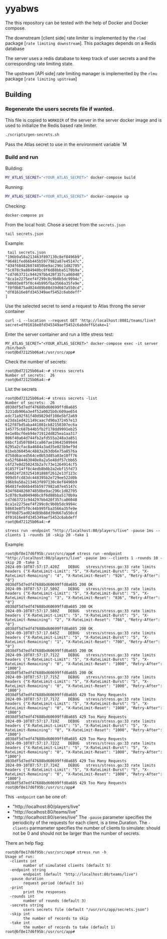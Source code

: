 # yyabws

The this repository can be tested with the help of Docker and Docker compose.

The downstream [client side] rate limiter is implemented by the `rlmd` package [`rate limiting downstream`]. This packages depends on a Redis database

The server uses a redis database to keep track of user secrets a and the corresponding rate limiting state. 

The upstream [API side] rate limiting manager is implemented by the `rlmu` package [`rate limiting upstream`]

## Building 

### Regenerate the users secrets file if wanted. 
This file is copied to `WORKDIR` of the server in the server docker image and is used to initialize the Redis based rate limiter. 

```bash
./scripts/gen-secrets.sh
```

Pass the Atlas secret to use in the environment variable  `M

### Build and run
Building:
```bash
MY_ATLAS_SECRET="<YOUR_ATLAS_SECRET>" docker-compose build
```
Running:

```bash
MY_ATLAS_SECRET="<YOUR_ATLAS_SECRET>" docker-compose up
```
Checking:
```bash
docker-compose ps
```
From the local host: 
Chose a secret from the `secrets.json`
```
tail secrets.json
```
Example:
```
 tail secrets.json 
"196b9a58a213463f897130c8ef8496b9",
"96481fed66b445b5977982a87e45147c",
"434f684826074850be9ac296c1d82705",
"5c078c9a804940bc8f6d88bba5170b9a",
"cd7d63721c944297bb420f357ca86048",
"8ca1e2275eef4f299c0c9b0b5dc9994c",
"b8603e8f5f0c44b995fba3566a35fe9e",
"f0f0b875ad024d89b88d39d667a550cd",
"df01616e8fd345349aef5452c6abdeff"
]

```
Use the selected secret to send a request to Atlas throng the server container

```
curl -i --location --request GET 'http://localhost:8081/teams/live?secret=df01616e8fd345349aef5452c6abdeff&take=1'
```
Enter the server container and run a little stress test:
```
MY_ATLAS_SECRET="<YOUR_ATLAS_SECRET>" docker-compose exec -it server /bin/bash
root@bd72125b06a4:/usr/src/app#

```
Check the number of secrets:
```
root@bd72125b06a4:~# stress secrets 
Number of secrets:  26
root@bd72125b06a4:~# 

```
List the secrets 

```
root@bd72125b06a4:~# stress secrets -list
Number of secrets:  26
d038df5d7edf47688bd60699ffd0a685
3231db906a3e4f52a0025b0c609ae654
edc71a92f81f40d9829df108e5bf2a69
a23da1ed421149caac7d90a372457e13
612f87bd5aba441081cb82150307ec6a
145775c687b44b5fb2f178dd9991eb25
6e1e8bcf6eb94e71912dd825ea1aa317
806f40a64d744fb2afd555a248a3a851
66bcf1d5078841ca867ae19642589944
6295a2cfac8a4684a3ad35e023b9ef9d
81beb360454c4883a263db6e75a8576a
d758d6aced564ce0b53d85a03e10ff76
6a52f684463040e8a2a5e48df57cbb65
c6f27e0d250243b2a7c73e1264914cf5
91857f14ff8c4edb8b0b2a2ebf15fd73
d56024f283254101888f2612e13f123c
909d5fcd83dc448395b2e729ee522d0b
196b9a58a213463f897130c8ef8496b9
96481fed66b445b5977982a87e45147c
434f684826074850be9ac296c1d82705
5c078c9a804940bc8f6d88bba5170b9a
cd7d63721c944297bb420f357ca86048
8ca1e2275eef4f299c0c9b0b5dc9994c
b8603e8f5f0c44b995fba3566a35fe9e
f0f0b875ad024d89b88d39d667a550cd
df01616e8fd345349aef5452c6abdeff
root@bd72125b06a4:~# 

```

```
stress run -endpoint "http://localhost:80/players/live" -pause 1ms --clients 1 -rounds 10 -skip 20 -take 1
```
Example:
```
root@bf8e17d6f95b:/usr/src/app# stress run -endpoint "http://localhost:80/players/live" -pause 1ms --clients 1 -rounds 10 -skip 20 -take 1
2024-09-10T07:57:17.420Z	DEBUG	stress/stress.go:33	rate limits headers	{"X-RateLimit-Limit": "5", "X-RateLimit-Burst": "5", "X-RateLimit-Remaining": "4", "X-RateLimit-Reset": "926", "Retry-After": "0"}
d038df5d7edf47688bd60699ffd0a685 200 OK
2024-09-10T07:57:17.509Z	DEBUG	stress/stress.go:33	rate limits headers	{"X-RateLimit-Limit": "5", "X-RateLimit-Burst": "5", "X-RateLimit-Remaining": "3", "X-RateLimit-Reset": "836", "Retry-After": "0"}
d038df5d7edf47688bd60699ffd0a685 200 OK
2024-09-10T07:57:17.580Z	DEBUG	stress/stress.go:33	rate limits headers	{"X-RateLimit-Limit": "5", "X-RateLimit-Burst": "5", "X-RateLimit-Remaining": "2", "X-RateLimit-Reset": "766", "Retry-After": "0"}
d038df5d7edf47688bd60699ffd0a685 200 OK
2024-09-10T07:57:17.645Z	DEBUG	stress/stress.go:33	rate limits headers	{"X-RateLimit-Limit": "5", "X-RateLimit-Burst": "5", "X-RateLimit-Remaining": "1", "X-RateLimit-Reset": "700", "Retry-After": "0"}
d038df5d7edf47688bd60699ffd0a685 200 OK
2024-09-10T07:57:17.712Z	DEBUG	stress/stress.go:33	rate limits headers	{"X-RateLimit-Limit": "5", "X-RateLimit-Burst": "5", "X-RateLimit-Remaining": "0", "X-RateLimit-Reset": "1000", "Retry-After": "1000"}
d038df5d7edf47688bd60699ffd0a685 200 OK
2024-09-10T07:57:17.715Z	DEBUG	stress/stress.go:33	rate limits headers	{"X-RateLimit-Limit": "5", "X-RateLimit-Burst": "5", "X-RateLimit-Remaining": "0", "X-RateLimit-Reset": "1000", "Retry-After": "1000"}
d038df5d7edf47688bd60699ffd0a685 429 Too Many Requests
2024-09-10T07:57:17.717Z	DEBUG	stress/stress.go:33	rate limits headers	{"X-RateLimit-Limit": "5", "X-RateLimit-Burst": "5", "X-RateLimit-Remaining": "0", "X-RateLimit-Reset": "1000", "Retry-After": "1000"}
d038df5d7edf47688bd60699ffd0a685 429 Too Many Requests
2024-09-10T07:57:17.719Z	DEBUG	stress/stress.go:33	rate limits headers	{"X-RateLimit-Limit": "5", "X-RateLimit-Burst": "5", "X-RateLimit-Remaining": "0", "X-RateLimit-Reset": "1000", "Retry-After": "1000"}
d038df5d7edf47688bd60699ffd0a685 429 Too Many Requests
2024-09-10T07:57:17.722Z	DEBUG	stress/stress.go:33	rate limits headers	{"X-RateLimit-Limit": "5", "X-RateLimit-Burst": "5", "X-RateLimit-Remaining": "0", "X-RateLimit-Reset": "1000", "Retry-After": "1000"}
d038df5d7edf47688bd60699ffd0a685 429 Too Many Requests
2024-09-10T07:57:17.724Z	DEBUG	stress/stress.go:33	rate limits headers	{"X-RateLimit-Limit": "5", "X-RateLimit-Burst": "5", "X-RateLimit-Remaining": "0", "X-RateLimit-Reset": "1000", "Retry-After": "1000"}
d038df5d7edf47688bd60699ffd0a685 429 Too Many Requests
root@bf8e17d6f95b:/usr/src/app# 
```
This `-endpoint` can be one of:
- "http://localhost:80/players/live"
- "http://localhost:80/teams/live"
- "http://localhost:80/series/live"
The `-pause` parameter specifies the periodicity of the requests for each client, is a time.Duration.
The `-clients` parmameter specifies the number of clients to simulate: should not be 0 and should not be larger than the number of secrets.

There an help flag:
```
root@bf8e17d6f95b:/usr/src/app# stress run -h
Usage of run:
  -clients int
    	number of simulated clients (default 5)
  -endpoint string
    	endpoint (default "http://localhost:80/teams/live")
  -pause duration
    	request period (default 1s)
  -print
    	print the responses
  -rounds int
    	number of rounds (default 3)
  -secrets string
    	users secrets file (default "/usr/src/app/secrets.json")
  -skip int
    	the number of records to skip
  -take int
    	the number of records to take (default 1)
root@bf8e17d6f95b:/usr/src/app# 

```



